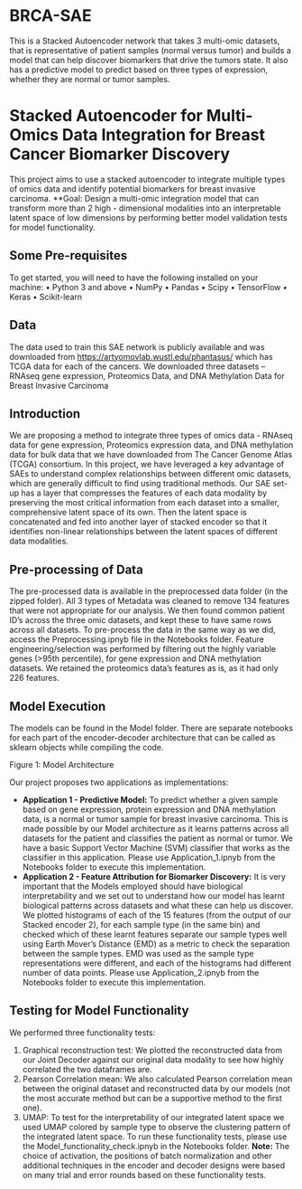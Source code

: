 # BRCA-SAE
This is a Stacked Autoencoder network that takes 3 multi-omic datasets, that is representative of patient samples (normal versus tumor) and builds a model that can help discover biomarkers that drive the tumors state. It also has a predictive model to predict based on three types of expression, whether they are normal or tumor samples. 

# Stacked Autoencoder for Multi-Omics Data Integration for Breast Cancer Biomarker Discovery
This project aims to use a stacked autoencoder to integrate multiple types of omics data and identify potential biomarkers for breast invasive carcinoma. 
**Goal: Design a multi-omic integration model that can transform more than 2 high - dimensional modalities into an interpretable latent space of low dimensions by performing better model validation tests for model functionality.
## Some Pre-requisites
To get started, you will need to have the following installed on your machine:
•	Python 3 and above 
•	NumPy
•	Pandas
•	Scipy
•	TensorFlow
•	Keras
•	Scikit-learn
## Data
The data used to train this SAE network is publicly available and was downloaded from https://artyomovlab.wustl.edu/phantasus/ which has TCGA data for each of the cancers. We downloaded three datasets – RNAseq gene expression, Proteomics Data, and DNA Methylation Data for Breast Invasive Carcinoma
## Introduction
We are proposing a method to integrate three types of omics data - RNAseq data for gene expression, Proteomics expression data, and DNA methylation data for bulk data that we have downloaded from The Cancer Genome Atlas (TCGA) consortium. In this project, we have leveraged a key advantage of SAEs to understand complex relationships between different omic datasets, which are generally difficult to find using traditional methods. Our SAE set-up has a layer that compresses the features of each data modality by preserving the most critical information from each dataset into a smaller, comprehensive latent space of its own. Then the latent space is concatenated and fed into another layer of stacked encoder so that it identifies non-linear relationships between the latent spaces of different data modalities.
## Pre-processing of Data
The pre-processed data is available in the preprocessed data folder (in the zipped folder). All 3 types of Metadata was cleaned to remove 134 features that were not appropriate for our analysis. We then found common patient ID’s across the three omic datasets, and kept these to have same rows across all datasets. To pre-process the data in the same way as we did, access the Preprocessing.ipnyb file in the Notebooks folder.
Feature engineering/selection was performed by filtering out the highly variable genes (>95th percentile), for gene expression and DNA methylation datasets. We retained the proteomics data’s features as is, as it had only 226 features. 

## Model Execution
The models can be found in the Model folder. There are separate notebooks for each part of the encoder-decoder architecture that can be called as sklearn objects while compiling the code. 
 
Figure 1: Model Architecture

Our project proposes two applications as implementations:
-	**Application 1 - Predictive Model:** To predict whether a given sample based on gene expression, protein expression and DNA methylation data, is a normal or tumor sample for breast invasive carcinoma. This is made possible by our Model architecture as it learns patterns across all datasets for the patient and classifies the patient as normal or tumor. We have a basic Support Vector Machine (SVM) classifier that works as the classifier in this application. Please use Application_1.ipnyb from the Notebooks folder to execute this implementation.
-	**Application 2 - Feature Attribution for Biomarker Discovery:** It is very important that the Models employed should have biological interpretability and we set out to understand how our model has learnt biological patterns across datasets and what these can help us discover. We plotted histograms of each of the 15 features (from the output of our Stacked encoder 2), for each sample type (in the same bin) and checked which of these learnt features separate our sample types well using Earth Mover’s Distance (EMD) as a metric to check the separation between the sample types. EMD was used as the sample type representations were different, and each of the histograms had different number of data points. Please use Application_2.ipnyb from the Notebooks folder to execute this implementation.

## Testing for Model Functionality
We performed three functionality tests:
1.	Graphical reconstruction test: We plotted the reconstructed data from our Joint Decoder against our original data modality to see how highly correlated the two dataframes are.
2.	Pearson Correlation mean: We also calculated Pearson correlation mean between the original dataset and reconstructed data by our models (not the most accurate method but can be a supportive method to the first one).
3.	UMAP: To test for the interpretability of our integrated latent space we used UMAP colored by sample type to observe the clustering pattern of the integrated latent space.
To run these functionality tests, please use the Model_functionality_check.ipnyb in the Notebooks folder.
**Note:** The choice of activation, the positions of batch normalization and other additional techniques in the encoder and decoder designs were based on many trial and error rounds based on these functionality tests.

